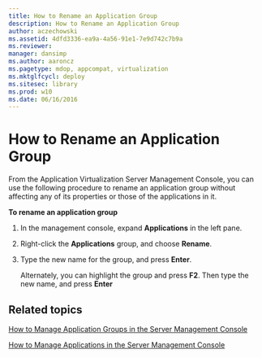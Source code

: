 ```yaml
---
title: How to Rename an Application Group
description: How to Rename an Application Group
author: aczechowski
ms.assetid: 4dfd3336-ea9a-4a56-91e1-7e9d742c7b9a
ms.reviewer: 
manager: dansimp
ms.author: aaroncz
ms.pagetype: mdop, appcompat, virtualization
ms.mktglfcycl: deploy
ms.sitesec: library
ms.prod: w10
ms.date: 06/16/2016
---
```



# How to Rename an Application Group


From the Application Virtualization Server Management Console, you can use the following procedure to rename an application group without affecting any of its properties or those of the applications in it.

**To rename an application group**

1.  In the management console, expand **Applications** in the left pane.

2.  Right-click the **Applications** group, and choose **Rename**.

3.  Type the new name for the group, and press **Enter**.

    Alternately, you can highlight the group and press **F2**. Then type the new name, and press **Enter**

## Related topics


[How to Manage Application Groups in the Server Management Console](how-to-manage-application-groups-in-the-server-management-console.md)

[How to Manage Applications in the Server Management Console](how-to-manage-applications-in-the-server-management-console.md)

 

 





